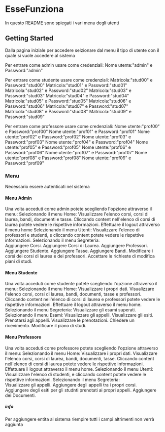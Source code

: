 # EsseFunziona

In questo README sono spiegati i vari menu degli utenti

## Getting Started

Dalla pagina iniziale per accedere selzionare dal menu il tipo di utente con il quale si vuole accedere al sistema

Per entrare come admin usare come credenziali:
		Nome utente:"admin" e Password:"admin"

Per entrare come studente usare come credenziali:
		Matricola:"stud00" e Password:"stud00"
		Matricola:"stud01" e Password:"stud01"
		Matricola:"stud02" e Password:"stud02"
		Matricola:"stud03" e Password:"stud03"
		Matricola:"stud04" e Password:"stud04"
		Matricola:"stud05" e Password:"stud05"
		Matricola:"stud06" e Password:"stud06"
		Matricola:"stud07" e Password:"stud07"
		Matricola:"stud08" e Password:"stud08"
		Matricola:"stud09" e Password:"stud09"
		

Per entrare come professore usare come credenziali:
		Nome utente:"prof00" e Password:"prof00"
		Nome utente:"prof01" e Password:"prof01"
		Nome utente:"prof02" e Password:"prof02"
		Nome utente:"prof03" e Password:"prof03"
		Nome utente:"prof04" e Password:"prof04"
		Nome utente:"prof05" e Password:"prof05"
		Nome utente:"prof06" e Password:"prof06"
		Nome utente:"prof07" e Password:"prof07"
		Nome utente:"prof08" e Password:"prof08"
		Nome utente:"prof09" e Password:"prof09"

### Menu

Necessario essere autenticati nel sistema
		
#### Menu Admin
	
Una volta acceduti come admin potete scegliendo l'opzione attraverso il menu:
	Selezionando il menu Home:
		Visualizzare l'elenco corsi, corsi di laurea, bandi, documenti e tasse.
		Cliccando content nell'elenco di corsi di laurea potete vedere le rispettive informazioni.
		Effettuare il logout attraverso il menu home
	Selezionando il menu Utenti:
		Visualizzare l'elenco di professori e studenti, e cliccando content potete vedere le rispettive informazioni.
	Selezionando il menu Segreteria:	
		Aggiungere Corsi.
		Aggiungere Corsi di Laurea.
		Aggiungere Professori.
		Aggiungere Studente.
		Aggiungere Tasse.
		Aggiungere Bandi.
		Modificare i corsi dei corsi di laurea e dei professori.
		Accettare le richieste di modifica piani di studi.	
		
#### Menu Studente

Una volta acceduti come studente potete scegliendo l'opzione attraverso il menu:
	Selezionando il menu Home:
		Visualizzare i propri dati.
		Visualizzare l'elenco corsi, corsi di laurea, bandi, documenti, tasse e professori.
		Cliccando content nell'elenco di corsi di laurea e professori potete vedere le rispettive informazioni.
		Effettuare il logout attraverso il menu home.
	Selezionando il menu Segreteria:
		Visualizzare gli esami superati.
	Selezionando il menu Esami:	
		Visualizzare gli appelli.
		Visualizzare gli esiti.
		Prenotarsi agli appelli.
		Visualizzare le prenotazioni.
		Chiedere un ricevimento.
		Modificare il piano di studi.
	
#### Menu Professore
				
Una volta acceduti come professore potete scegliendo l'opzione attraverso il menu:
	Selezionando il menu Home:
		Visualizzare i propri dati.
		Visualizzare l'elenco corsi, corsi di laurea, bandi, documenti, tasse.
		Cliccando content nell'elenco di corsi di laurea potete vedere le rispettive informazioni.
		Effettuare il logout attraverso il menu home.
	Selezionando il menu Utenti:
		Visualizzare l'elenco di studenti, e cliccando content potete vedere le rispettive informazioni.
	Selezionando il menu Segreteria:	
		Visualizzare gli appelli.
		Aggiungere degli appelli tra i propri corsi.
		Aggiungere degli esiti per gli studnti prenotati ai propri appelli.
		Aggiungere dei Documenti.

##### info
Per aggiungere entita al sistema riempire tutti i campi altrimenti non verrà aggiunta
	
	
	
	
	
	
